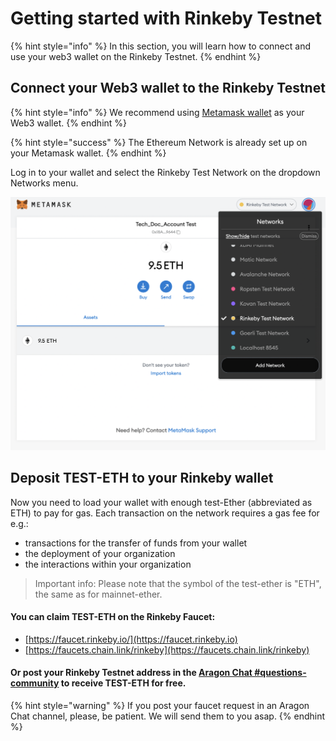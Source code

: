 # Getting started with Rinkeby Testnet

{% hint style="info" %}
In this section, you will learn how to connect and use your web3 wallet on the Rinkeby Testnet.
{% endhint %}

## **Connect your Web3 wallet to the Rinkeby Testnet**

{% hint style="info" %}
We recommend using [Metamask wallet](./) as your Web3 wallet.
{% endhint %}

{% hint style="success" %}
The Ethereum Network is already set up on your Metamask wallet.
{% endhint %}

Log in to your wallet and select the Rinkeby Test Network on the dropdown Networks menu.

![Rinkeby testnet selection](<../../.gitbook/assets/Schermata 2022-02-03 alle 12.24.26.png>)

## **Deposit TEST-ETH to your Rinkeby wallet**

Now you need to load your wallet with enough test-Ether (abbreviated as ETH) to pay for gas. Each transaction on the network requires a gas fee for e.g.:

* transactions for the transfer of funds from your wallet
* the deployment of your organization
* the interactions within your organization

> Important info: Please note that the symbol of the test-ether is "ETH", the same as for mainnet-ether.

#### You can claim TEST-ETH on the Rinkeby Faucet:

* [https://faucet.rinkeby.io/](https://faucet.rinkeby.io)
* [https://faucets.chain.link/rinkeby](https://faucets.chain.link/rinkeby)

#### Or post your Rinkeby Testnet address in the [Aragon Chat #questions-community](https://discordapp.com/channels/672466989217873929/694844628586856469) to receive TEST-ETH for free.

{% hint style="warning" %}
If you post your faucet request in an Aragon Chat channel, please, be patient. We will send them to you asap.
{% endhint %}
